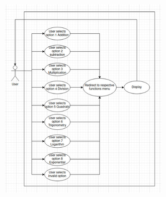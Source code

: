 ![alt text](https://github.com/99003572/Arya-Calculator/blob/main/2.%20Design/High%20Level%20Design/Behavioural%20Diagram/behavioral.jpeg)
